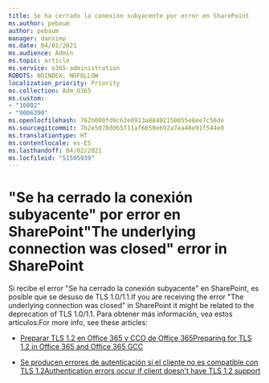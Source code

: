 ```yaml
---
title: Se ha cerrado la conexión subyacente por error en SharePoint
ms.author: pebaum
author: pebaum
manager: dansimp
ms.date: 04/01/2021
ms.audience: Admin
ms.topic: article
ms.service: o365-administration
ROBOTS: NOINDEX, NOFOLLOW
localization_priority: Priority
ms.collection: Adm_O365
ms.custom:
- "10802"
- "9006390"
ms.openlocfilehash: 762b000fd9c63e0913a88402150055e8ee7c56de
ms.sourcegitcommit: 7b2e5078dd65f11af6650e692a7ea48e91f544e0
ms.translationtype: HT
ms.contentlocale: es-ES
ms.lasthandoff: 04/02/2021
ms.locfileid: "51505939"
---
```

# <a name="the-underlying-connection-was-closed-error-in-sharepoint"></a><span data-ttu-id="617f9-102">"Se ha cerrado la conexión subyacente" por error en SharePoint</span><span class="sxs-lookup"><span data-stu-id="617f9-102">"The underlying connection was closed" error in SharePoint</span></span>

<span data-ttu-id="617f9-103">Si recibe el error "Se ha cerrado la conexión subyacente" en SharePoint, es posible que se desuso de TLS 1.0/1.1.</span><span class="sxs-lookup"><span data-stu-id="617f9-103">If you are receiving the error "The underlying connection was closed" in SharePoint it might be related to the deprecation of TLS 1.0/1.1.</span></span> <span data-ttu-id="617f9-104">Para obtener más información, vea estos artículos:</span><span class="sxs-lookup"><span data-stu-id="617f9-104">For more info, see these articles:</span></span>

- [<span data-ttu-id="617f9-105">Preparar TLS 1.2 en Office 365 y CCO de Office 365</span><span class="sxs-lookup"><span data-stu-id="617f9-105">Preparing for TLS 1.2 in Office 365 and Office 365 GCC</span></span>](https://docs.microsoft.com/microsoft-365/compliance/prepare-tls-1.2-in-office-365?view=o365-worldwide)

- [<span data-ttu-id="617f9-106">Se producen errores de autenticación si el cliente no es compatible con TLS 1.2</span><span class="sxs-lookup"><span data-stu-id="617f9-106">Authentication errors occur if client doesn't have TLS 1.2 support</span></span>](https://review.docs.microsoft.com/sharepoint/troubleshoot/administration/authentication-errors-tls12-support)